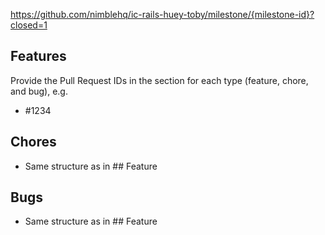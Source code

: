 https://github.com/nimblehq/ic-rails-huey-toby/milestone/{milestone-id}?closed=1

## Features
Provide the Pull Request IDs in the section for each type (feature, chore, and bug), e.g.
- #1234

## Chores
- Same structure as in  ## Feature

## Bugs
- Same structure as in  ## Feature
